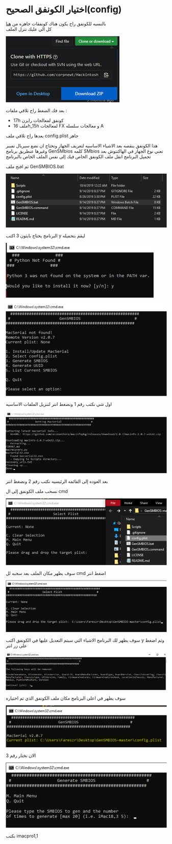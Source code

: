# اختيار الكونفق الصحيح\(config\)

بالنسبه للكونفق راح يكون هناك كونفقات جاهزه من [هنا ](https://github.com/AMD-OSX/AMD_Vanilla)  
كل الي عليك تنزل الملف

![](.gitbook/assets/image%20%2814%29.png)

بعد فك الضغط راح تلاقي ملفات :

* 17h كونفق لمعالجات رايزن
* ملف 16h\_15h لمعالجات FX و معالجات سلسله A

بعدها راح تلاقي ملف config.plist جاهز

هذا الكونفق ينقصه بعد الاشياء الاساسيه لتعريف الجهاز ونحتاج ان نضع سيريال نمببر وغيرها عنطريق برنامج GenSMbios كلمه SMbios تعني نوع الجهاز في الهاكنتوش بعد تحميل البرنامج انقل ملف الكونفق الخاص فيك إلى نفس الملف الخاص بالبرنامج

ثم افتح ملف GenSMBIOS.bat

![](.gitbook/assets/image%20%2851%29.png)

البرنامج يحتاج بايثون 3 اكتب y ليقم بتحميله

![](.gitbook/assets/image%20%2897%29.png)

![&#x627;&#x644;&#x642;&#x627;&#x626;&#x645;&#x647; &#x627;&#x644;&#x631;&#x626;&#x64A;&#x633;&#x64A;&#x647;](.gitbook/assets/image%20%2811%29.png)

اول شي نكتب رقم 1 ونضغط انتر لتنزيل الملفات الاساسيه

![&#x627;&#x646;&#x62A;&#x647;&#x627;&#x621; &#x627;&#x644;&#x628;&#x631;&#x646;&#x627;&#x645;&#x62C; &#x645;&#x646; &#x62A;&#x646;&#x632;&#x64A;&#x644; &#x627;&#x644;&#x645;&#x644;&#x641;&#x627;&#x62A;](.gitbook/assets/image%20%2813%29.png)

بعد العوده إلى القائمه الرئيسيه نكتب رقم 2 ونضغط انتر

نسحب ملف الكونفق إلى ال cmd

![](.gitbook/assets/image%20%2882%29.png)

سوف يظهر مكان الملف بعد سحبه لل cmd اضغط انتر

![](.gitbook/assets/image%20%2868%29.png)

سوف يطهر لك البرنامج الاشياء التي سيتم التعديل عليها في الكونفق اكتب y وثم اضغط على زر انتر

![](.gitbook/assets/image%20%2873%29.png)

سوف يظهر في اعلى البرنامج مكان ملف الكونفق الذي تم اختياره

![](.gitbook/assets/image%20%2878%29.png)

الان نختار رقم 3

![](.gitbook/assets/image%20%281%29.png)

نكتب imacpro1,1

